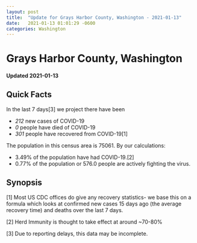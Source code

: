 ```yaml
---
layout: post
title:  "Update for Grays Harbor County, Washington - 2021-01-13"
date:   2021-01-13 01:01:29 -0600
categories: Washington
---
```


# Grays Harbor County, Washington
#### Updated 2021-01-13

## Quick Facts

In the last 7 days[3] we project there have been
- *212* new cases of COVID-19
- *0* people have died of COVID-19
- *301* people have recovered from COVID-19[1]

The population in this census area is 75061. By our calculations:
- 3.49% of the population have had COVID-19.[2]
- 0.77% of the population or 576.0 people are actively fighting the virus.

## Synopsis




[1] Most US CDC offices do give any recovery statistics- we base this on a formula which looks at confirmed new cases
15 days ago (the average recovery time) and deaths over the last 7 days.

[2] Herd Immunity is thought to take effect at around ~70-80%

[3] Due to reporting delays, this data may be incomplete.
 
    